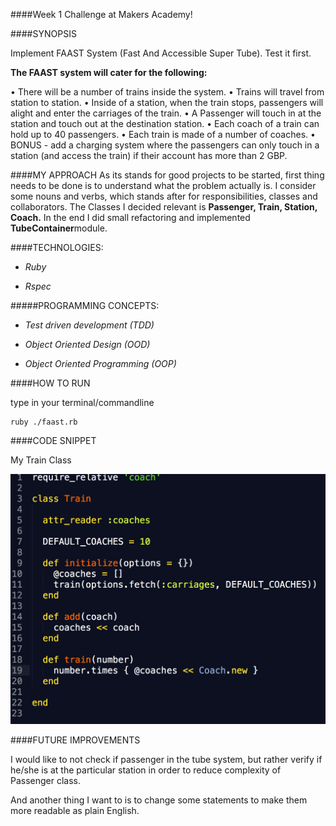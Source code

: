 ####Week 1 Challenge at Makers Academy!

####SYNOPSIS

Implement FAAST System (Fast And Accessible Super Tube). Test it first.

**The FAAST system will cater for the following:**

  • There will be a number of trains inside the system.
  • Trains will travel from station to station.
  • Inside of a station, when the train stops, passengers will alight and enter the 
    carriages of the train.
  • A Passenger will touch in at the station and touch out at the destination station.
  • Each coach of a train can hold up to 40 passengers.
  • Each train is made of a number of coaches.
  • BONUS - add a charging system where the passengers can only touch in a station (and 
    access the train) if their account has more than 2 GBP.

####MY APPROACH
As its stands for good projects to be started, first thing needs to be done is to understand what the problem actually is. I consider some nouns and verbs, which stands after for responsibilities, classes and collaborators. The Classes I decided relevant is **Passenger, Train, Station, Coach.** In the end I did small refactoring and implemented **TubeContainer**module.

####TECHNOLOGIES:

- *Ruby*

- *Rspec*

#####PROGRAMMING CONCEPTS:

- *Test driven development (TDD)*

- *Object Oriented Design (OOD)*

- *Object Oriented Programming (OOP)*

####HOW TO RUN

type in your terminal/commandline

```
ruby ./faast.rb

```

####CODE SNIPPET

My Train Class

![alt tag](https://github.com/PaweI/FAAST/blob/master/public/train_class.png)

####FUTURE IMPROVEMENTS

I would like to not check if passenger in the tube system, but rather verify if he/she is at the particular station in order to reduce complexity of Passenger class. 

And another thing I want to is to change some statements to make them more readable as plain English.



